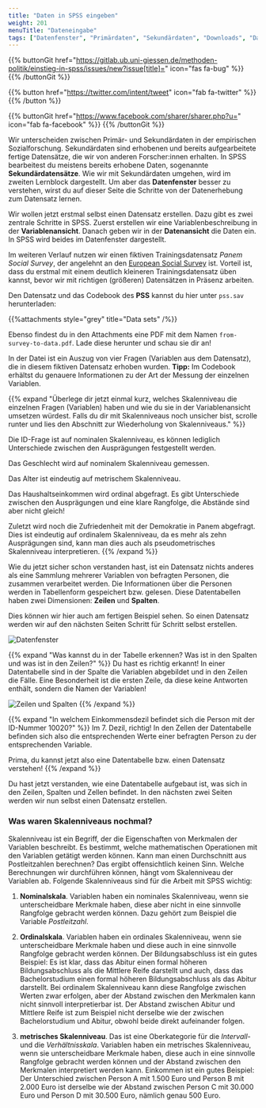 ```yaml
---
title: "Daten in SPSS eingeben"
weight: 201
menuTitle: "Dateneingabe"
tags: ["Datenfenster", "Primärdaten", "Sekundärdaten", "Downloads", "Datentabelle", "Skalenniveaus"]
---
```


{{% buttonGit href="https://gitlab.ub.uni-giessen.de/methoden-politik/einstieg-in-spss/issues/new?issue[title]=" icon="fas fa-bug" %}} {{% /buttonGit %}} 

{{% button href="https://twitter.com/intent/tweet" icon="fab fa-twitter" %}} {{% /button %}}

{{% buttonGit href="https://www.facebook.com/sharer/sharer.php?u=" icon="fab fa-facebook" %}} {{% /buttonGit %}}

Wir unterscheiden zwischen Primär- und Sekundärdaten in der empirischen Sozialforschung. Sekundärdaten sind erhobenen und bereits aufgearbeitete fertige Datensätze, die wir von anderen Forscher:innen erhalten. In SPSS bearbeitest du meistens bereits erhobene Daten, sogenannte **Sekundärdatensätze**.  Wie wir mit Sekundärdaten umgehen, wird im zweiten Lernblock dargestellt. Um aber das **Datenfenster** besser zu verstehen, wirst du auf dieser Seite die Schritte von der Datenerhebung zum Datensatz lernen. 

Wir wollen jetzt erstmal selbst einen Datensatz erstellen. Dazu gibt es zwei zentrale Schritte in SPSS. Zuerst erstellen wir eine Variablenbeschreibung in der **Variablenansicht**. Danach geben wir in der **Datenansicht** die Daten ein. In SPSS wird beides im Datenfenster dargestellt.

Im weiteren Verlauf nutzen wir einen fiktiven Trainingsdatensatz *Panem Social Survey*, der angelehnt an den [European Social Survey](https://europeansocialsurvey.com) ist. Vorteil ist, dass du erstmal mit einem deutlich kleineren Trainingsdatensatz üben kannst, bevor wir mit richtigen (größeren) Datensätzen in Präsenz arbeiten. 

Den Datensatz und das Codebook des **PSS** kannst du hier unter `pss.sav` herunterladen:

{{%attachments style=\"grey\" title=\"Data sets\" /%}}

Ebenso findest du in den Attachments eine PDF mit dem Namen `from-survey-to-data.pdf`. Lade diese herunter und schau sie dir an!

In der Datei ist ein Auszug von vier Fragen (Variablen aus dem Datensatz), die in diesem fiktiven Datensatz erhoben wurden. **Tipp:** Im Codebook erhältst du genauere Informationen zu der Art der Messung der einzelnen Variablen. 

{{% expand \"Überlege dir jetzt einmal kurz, welches Skalenniveau die einzelnen Fragen (Variablen) haben und wie du sie in der Variablenansicht umsetzen würdest. Falls du dir mit Skalenniveaus noch unsicher bist, scrolle runter und lies den Abschnitt zur Wiederholung von Skalenniveaus.\" %}}

Die ID-Frage ist auf nominalen Skalenniveau, es können lediglich Unterschiede zwischen den Ausprägungen festgestellt werden. 

Das Geschlecht wird auf nominalem Skalenniveau gemessen. 

Das Alter ist eindeutig auf metrischem Skalenniveau.

Das Haushaltseinkommen wird ordinal abgefragt. Es gibt Unterschiede zwischen den Ausprägungen und eine klare Rangfolge, die Abstände sind aber nicht gleich! 

Zuletzt wird noch die Zufriedenheit mit der Demokratie in Panem abgefragt. Dies ist eindeutig auf ordinalem Skalenniveau, da es mehr als zehn Ausprägungen sind, kann man dies auch als pseudometrisches Skalenniveau interpretieren. 
{{% /expand %}}

Wie du jetzt sicher schon verstanden hast, ist ein Datensatz nichts anderes als eine Sammlung mehrerer Variablen von befragten Personen, die zusammen verarbeitet werden. Die Informationen über die Personen werden in Tabellenform gespeichert bzw. gelesen. Diese Datentabellen haben zwei Dimensionen: **Zeilen** und **Spalten**.  

Dies können wir hier auch am fertigen Beispiel sehen. So einen Datensatz werden wir auf den nächsten Seiten Schritt für Schritt selbst erstellen. 

![Datenfenster](../img/Datenfenster.png)

{{% expand \"Was kannst du in der Tabelle erkennen? Was ist in den Spalten und was ist in den Zeilen?\" %}}
Du hast es richtig erkannt! In einer Datentabelle sind in der Spalte die Variablen abgebildet und in den Zeilen die Fälle. Eine Besonderheit ist die ersten Zeile, da diese keine Antworten enthält, sondern die Namen der Variablen!

![Zeilen und Spalten](../gif/Datenfenster.gif)
{{% /expand %}}

{{% expand \"In welchem Einkommensdezil befindet sich die Person mit der ID-Nummer 10020?\" %}}
Im 7. Dezil, richtig! In den Zellen der Datentabelle befinden sich also die entsprechenden Werte einer befragten Person zu der entsprechenden Variable. 

Prima, du kannst jetzt also eine Datentabelle bzw. einen Datensatz verstehen!
{{% /expand %}}

Du hast jetzt verstanden, wie eine Datentabelle aufgebaut ist, was sich in den Zeilen, Spalten und Zellen befindet. In den nächsten zwei Seiten werden wir nun selbst einen Datensatz erstellen. 

### Was waren Skalenniveaus nochmal?

Skalenniveau ist ein Begriff, der die Eigenschaften von Merkmalen der Variablen beschreibt. Es bestimmt, welche mathematischen Operationen mit den Variablen getätigt werden können. Kann man einen Durchschnitt aus Postleitzahlen berechnen? Das ergibt offensichtlich keinen Sinn. Welche Berechnungen wir durchführen können, hängt vom Skalenniveau der Variablen ab. Folgende Skalenniveaus sind für die Arbeit mit SPSS wichtig:

1. **Nominalskala**. Variablen haben ein nominales Skalenniveau, wenn sie unterscheidbare Merkmale haben, diese aber nicht in eine sinnvolle Rangfolge gebracht werden können. Dazu gehört zum Beispiel die Variable *Postleitzahl*.

1. **Ordinalskala**. Variablen haben ein ordinales Skalenniveau, wenn sie unterscheidbare Merkmale haben und diese auch in eine sinnvolle Rangfolge gebracht werden können. Der Bildungsabschluss ist ein gutes Beispiel: Es ist klar, dass das Abitur einen formal höheren Bildungsabschluss als die Mittlere Reife darstellt und auch, dass das Bachelorstudium einen formal höheren Bildungsabschluss als das Abitur darstellt. Bei ordinalem Skalenniveau kann diese Rangfolge zwischen Werten zwar erfolgen, aber der Abstand zwischen den Merkmalen kann nicht sinnvoll interpretierbar ist. Der Abstand zwischen Abitur und Mittlere Reife ist zum Beispiel nicht derselbe wie der zwischen Bachelorstudium und Abitur, obwohl beide direkt aufeinander folgen. 

1. **metrisches Skalenniveau**. Das ist eine Oberkategorie für die *Intervall-* und die *Verhältnisskala*. Variablen haben ein metrisches Skalenniveau, wenn sie unterscheidbare Merkmale haben, diese auch in eine sinnvolle Rangfolge gebracht werden können und der Abstand zwischen den Merkmalen interpretiert werden kann. Einkommen ist ein gutes Beispiel: Der Unterschied zwischen Person A mit 1.500 Euro und Person B mit 2.000 Euro ist derselbe wie der Abstand zwischen Person C mit 30.000 Euro und Person D mit 30.500 Euro, nämlich genau 500 Euro.